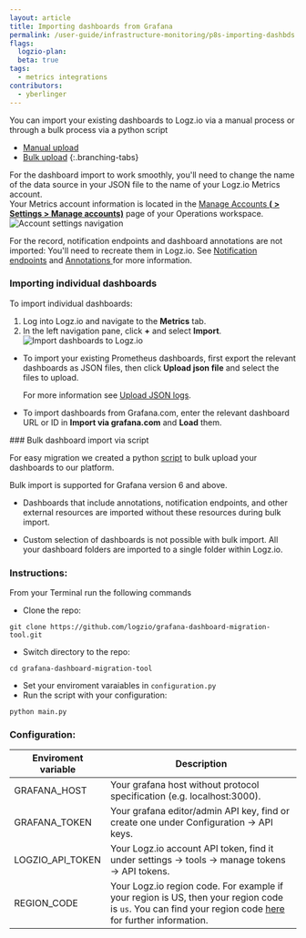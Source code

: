```yaml
---
layout: article
title: Importing dashboards from Grafana  
permalink: /user-guide/infrastructure-monitoring/p8s-importing-dashbds.html
flags:
  logzio-plan:  
  beta: true
tags:
  - metrics integrations
contributors:
  - yberlinger
---
```

You can import your existing dashboards to Logz.io via a manual process or through a bulk process via a python script

<!-- tabContainer:start -->
<div class="branching-container">

* [Manual upload](#manual)
* [Bulk upload](#bulk)
{:.branching-tabs}

<!-- tab:start -->
<div id="manual">
  
For the dashboard import to work smoothly, you'll need to change the name of the data source in your JSON file to the name of your Logz.io Metrics account. <br>
Your Metrics account information is located in the <a href ="https://app.logz.io/#/dashboard/settings/manage-accounts" target="_blank">Manage Accounts **(<i class="li li-gear"></i> > Settings > Manage accounts)**</a> page of your Operations workspace. ![Account settings navigation](https://dytvr9ot2sszz.cloudfront.net/logz-docs/grafana/p8s-account-token00.png)

For the record, notification endpoints and dashboard annotations are not imported: You'll need to recreate them in Logz.io.  See [Notification endpoints](/user-guide/integrations/endpoints.html) and [Annotations ](/user-guide/infrastructure-monitoring/annotations/)for more information. 

### Importing individual dashboards

To import individual dashboards: 

1. Log into Logz.io and navigate to the **Metrics** tab.
2. In the left navigation pane, click **+** and select **Import**.
![Import dashboards to Logz.io](https://dytvr9ot2sszz.cloudfront.net/logz-docs/grafana/p8simport-dashboards.png)

  - To import your existing Prometheus dashboards, first export the relevant dashboards as JSON files, then click **Upload json file** and select the files to upload. 
    
    For more information see [Upload JSON logs]({{site.baseurl}}/user-guide/shipping/log-sources/json-uploads.html). 
  - To import dashboards from Grafana.com, enter the relevant dashboard URL or ID in **Import via grafana.com** and **Load** them. 

</div>
<!-- tab:end -->

<!-- tab:start -->
<div id="bulk">
### Bulk dashboard import via script 
 
For easy migration we created a python [script](https://github.com/logzio/grafana-dashboard-migration-tool) to bulk upload your dashboards to our platform.

Bulk import is supported for Grafana version 6 and above.

* Dashboards that include annotations, notification endpoints, and other external resources are imported without these resources during bulk import. 

* Custom selection of dashboards is not possible with bulk import. All your dashboard folders are imported to a single folder within Logz.io.

### Instructions:

From your Terminal run the following commands

* Clone the repo:
``` 
git clone https://github.com/logzio/grafana-dashboard-migration-tool.git
```
* Switch directory to the repo:
```
cd grafana-dashboard-migration-tool
```
* Set your enviroment varaiables in `configuration.py`
* Run the script with your configuration:
```
python main.py 
```

### Configuration:

| Enviroment variable | Description |
|---|---|
| GRAFANA_HOST | Your grafana host without protocol specification (e.g. localhost:3000). |
| GRAFANA_TOKEN | Your grafana editor/admin API key, find or create one under Configuration -> API keys. |
| LOGZIO_API_TOKEN | Your Logz.io account API token, find it under settings -> tools -> manage tokens -> API tokens. |
| REGION_CODE | Your Logz.io region code. For example if your region is US, then your region code is `us`. You can find your region code [here]( https://docs.logz.io/user-guide/accounts/account-region.html#regions-and-urls) for further information. |


</div>
<!-- tab:end -->
</div>
